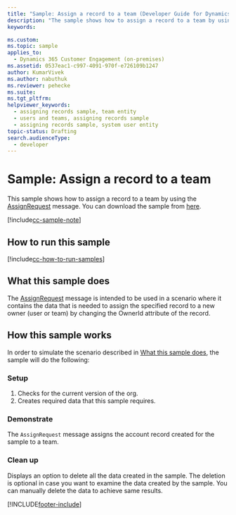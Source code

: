 ```yaml
---
title: "Sample: Assign a record to a team (Developer Guide for Dynamics 365 Customer Engagement (on-premises)) | MicrosoftDocs"
description: "The sample shows how to assign a record to a team by using the AssignRequest message. "
keywords:

ms.custom:
ms.topic: sample
applies_to:
  - Dynamics 365 Customer Engagement (on-premises)
ms.assetid: 0537eac1-c997-4091-970f-e726109b1247
author: KumarVivek
ms.author: nabuthuk
ms.reviewer: pehecke
ms.suite:
ms.tgt_pltfrm:
helpviewer_keywords:
  - assigning records sample, team entity
  - users and teams, assigning records sample
  - assigning records sample, system user entity
topic-status: Drafting
search.audienceType:
  - developer
---
```


# Sample: Assign a record to a team

This sample shows how to assign a record to a team by using the [AssignRequest](/dotnet/api/microsoft.crm.sdk.messages.assignrequest?view=dynamics-general-ce-9&preserve-view=true) message. You can download the sample from [here](https://github.com/microsoft/PowerApps-Samples/tree/master/dataverse/orgsvc/CSharp/AssignRecordToTeam).

[!include[cc-sample-note](includes/cc-sample-note.md)]

## How to run this sample

[!include[cc-how-to-run-samples](includes/cc-how-to-run-PA-samples.md)]

## What this sample does

The [AssignRequest](/dotnet/api/microsoft.crm.sdk.messages.assignrequest?view=dynamics-general-ce-9&preserve-view=true) message is intended to be used in a scenario where it contains the data that is needed to assign the specified record to a new owner (user or team) by changing the OwnerId attribute of the record.

## How this sample works

In order to simulate the scenario described in [What this sample does](#what-this-sample-does), the sample will do the following:

### Setup

1. Checks for the current version of the org.
1. Creates required data that this sample requires.

### Demonstrate

The `AssignRequest` message assigns the account record created for the sample to a team.

### Clean up

Displays an option to delete all the data created in the sample. The deletion is optional in case you want to examine the data created by the sample. You can manually delete the data to achieve same results.

[!INCLUDE[footer-include](../../../includes/footer-banner.md)]
